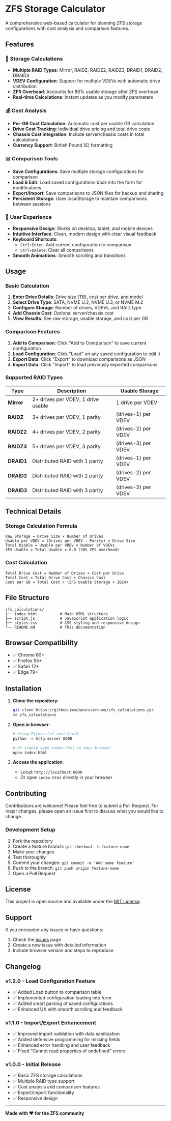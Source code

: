 # ZFS Storage Calculator

A comprehensive web-based calculator for planning ZFS storage configurations with cost analysis and comparison features.

## Features

### 🧮 **Storage Calculations**
- **Multiple RAID Types**: Mirror, RAIDZ, RAIDZ2, RAIDZ3, DRAID1, DRAID2, DRAID3
- **VDEV Configuration**: Support for multiple VDEVs with automatic drive distribution
- **ZFS Overhead**: Accounts for 80% usable storage after ZFS overhead
- **Real-time Calculations**: Instant updates as you modify parameters

### 💰 **Cost Analysis**
- **Per-GB Cost Calculation**: Automatic cost per usable GB calculation
- **Drive Cost Tracking**: Individual drive pricing and total drive costs
- **Chassis Cost Integration**: Include server/chassis costs in total calculations
- **Currency Support**: British Pound (£) formatting

### 📊 **Comparison Tools**
- **Save Configurations**: Save multiple storage configurations for comparison
- **Load & Edit**: Load saved configurations back into the form for modifications
- **Export/Import**: Save comparisons to JSON files for backup and sharing
- **Persistent Storage**: Uses localStorage to maintain comparisons between sessions

### 🎯 **User Experience**
- **Responsive Design**: Works on desktop, tablet, and mobile devices
- **Intuitive Interface**: Clean, modern design with clear visual feedback
- **Keyboard Shortcuts**: 
  - `Ctrl+Enter`: Add current configuration to comparison
  - `Ctrl+Delete`: Clear all comparisons
- **Smooth Animations**: Smooth scrolling and transitions

## Usage

### Basic Calculation
1. **Enter Drive Details**: Drive size (TB), cost per drive, and model
2. **Select Drive Type**: SATA, NVME U.2, NVME U.3, or NVME M.2
3. **Configure Storage**: Number of drives, VDEVs, and RAID type
4. **Add Chassis Cost**: Optional server/chassis cost
5. **View Results**: See raw storage, usable storage, and cost per GB

### Comparison Features
1. **Add to Comparison**: Click "Add to Comparison" to save current configuration
2. **Load Configuration**: Click "Load" on any saved configuration to edit it
3. **Export Data**: Click "Export" to download comparisons as JSON
4. **Import Data**: Click "Import" to load previously exported comparisons

### Supported RAID Types

| Type | Description | Usable Storage |
|------|-------------|----------------|
| **Mirror** | 2+ drives per VDEV, 1 drive usable | 1 drive per VDEV |
| **RAIDZ** | 3+ drives per VDEV, 1 parity | (drives-1) per VDEV |
| **RAIDZ2** | 4+ drives per VDEV, 2 parity | (drives-2) per VDEV |
| **RAIDZ3** | 5+ drives per VDEV, 3 parity | (drives-3) per VDEV |
| **DRAID1** | Distributed RAID with 1 parity | (drives-1) per VDEV |
| **DRAID2** | Distributed RAID with 2 parity | (drives-2) per VDEV |
| **DRAID3** | Distributed RAID with 3 parity | (drives-3) per VDEV |

## Technical Details

### Storage Calculation Formula
```
Raw Storage = Drive Size × Number of Drives
Usable per VDEV = (Drives per VDEV - Parity) × Drive Size
Total Usable = Usable per VDEV × Number of VDEVs
ZFS Usable = Total Usable × 0.8 (20% ZFS overhead)
```

### Cost Calculation
```
Total Drive Cost = Number of Drives × Cost per Drive
Total Cost = Total Drive Cost + Chassis Cost
Cost per GB = Total Cost ÷ (ZFS Usable Storage × 1024)
```

## File Structure

```
zfs_calculations/
├── index.html          # Main HTML structure
├── script.js           # JavaScript application logic
├── styles.css          # CSS styling and responsive design
└── README.md           # This documentation
```

## Browser Compatibility

- ✅ Chrome 60+
- ✅ Firefox 55+
- ✅ Safari 12+
- ✅ Edge 79+

## Installation

1. **Clone the repository**:
   ```bash
   git clone https://github.com/yourusername/zfs_calculations.git
   cd zfs_calculations
   ```

2. **Open in browser**:
   ```bash
   # Using Python (if installed)
   python -m http.server 8000
   
   # Or simply open index.html in your browser
   open index.html
   ```

3. **Access the application**:
   - Local: `http://localhost:8000`
   - Or open `index.html` directly in your browser

## Contributing

Contributions are welcome! Please feel free to submit a Pull Request. For major changes, please open an issue first to discuss what you would like to change.

### Development Setup
1. Fork the repository
2. Create a feature branch: `git checkout -b feature-name`
3. Make your changes
4. Test thoroughly
5. Commit your changes: `git commit -m 'Add some feature'`
6. Push to the branch: `git push origin feature-name`
7. Open a Pull Request

## License

This project is open source and available under the [MIT License](LICENSE).

## Support

If you encounter any issues or have questions:
1. Check the [Issues](https://github.com/yourusername/zfs_calculations/issues) page
2. Create a new issue with detailed information
3. Include browser version and steps to reproduce

## Changelog

### v1.2.0 - Load Configuration Feature
- ✅ Added Load button to comparison table
- ✅ Implemented configuration loading into form
- ✅ Added smart parsing of saved configurations
- ✅ Enhanced UX with smooth scrolling and feedback

### v1.1.0 - Import/Export Enhancement
- ✅ Improved import validation with data sanitization
- ✅ Added defensive programming for missing fields
- ✅ Enhanced error handling and user feedback
- ✅ Fixed "Cannot read properties of undefined" errors

### v1.0.0 - Initial Release
- ✅ Basic ZFS storage calculations
- ✅ Multiple RAID type support
- ✅ Cost analysis and comparison features
- ✅ Export/import functionality
- ✅ Responsive design

---

**Made with ❤️ for the ZFS community**
